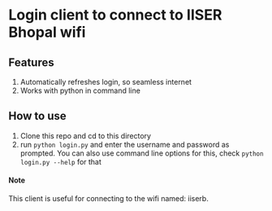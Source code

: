 # Login client to connect to IISER Bhopal wifi
## Features
1. Automatically refreshes login, so seamless internet
2. Works with python in command line

## How to use
1. Clone this repo and cd to this directory
2. run `python login.py` and enter the username and password as prompted. You can also use command line options for this, check `python login.py --help` for that

#### Note
This client is useful for connecting to the wifi named: iiserb.